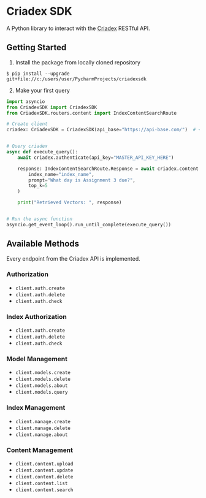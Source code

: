 # Criadex SDK

A Python library to interact with the [Criadex](https://github.com/CriaYU/Criadex) RESTful API.

## Getting Started

1. Install the package from locally cloned repository

```shell
$ pip install --upgrade git+file://c:/users/user/PycharmProjects/criadexsdk 
```

2. Make your first query

```python
import asyncio
from CriadexSDK import CriadexSDK
from CriadexSDK.routers.content import IndexContentSearchRoute

# Create client
criadex: CriadexSDK = CriadexSDK(api_base="https://api-base.com/")  # <-- Trailing slash doesn't matter


# Query criadex
async def execute_query():
    await criadex.authenticate(api_key="MASTER_API_KEY_HERE")

    response: IndexContentSearchRoute.Response = await criadex.content.search(
        index_name="index_name",
        prompt="What day is Assignment 3 due?",
        top_k=5
    )

    print("Retrieved Vectors: ", response)


# Run the async function
asyncio.get_event_loop().run_until_complete(execute_query())
```

## Available Methods

Every endpoint from the Criadex API is implemented.

### Authorization

- `client.auth.create`
- `client.auth.delete`
- `client.auth.check`

### Index Authorization

- `client.auth.create`
- `client.auth.delete`
- `client.auth.check`

### Model Management

- `client.models.create`
- `client.models.delete`
- `client.models.about`
- `client.models.query`

### Index Management

- `client.manage.create`
- `client.manage.delete`
- `client.manage.about`

### Content Management

- `client.content.upload`
- `client.content.update`
- `client.content.delete`
- `client.content.list`
- `client.content.search`